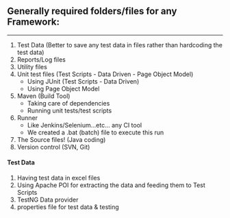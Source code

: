 ## Generally required folders/files for any Framework:
-------------------------------------------------------

1. Test Data (Better to save any test data in files rather than hardcoding the test data)
2. Reports/Log files
3. Utility files
4. Unit test files (Test Scripts - Data Driven - Page Object Model)
    - Using JUnit (Test Scripts - Data Driven)
    - Using Page Object Model
5. Maven (Build Tool)
    - Taking care of dependencies
    - Running unit tests/test scripts
6. Runner
    - Like Jenkins/Selenium...etc... any CI tool
    - We created a .bat (batch) file to execute this run
7. The Source files! (Java coding)
8. Version control (SVN, Git)



#### Test Data 

1. Having test data in excel files
2. Using Apache POI for extracting the data and feeding them to Test Scripts
3. TestNG Data provider
4. properties file for test data & testing
